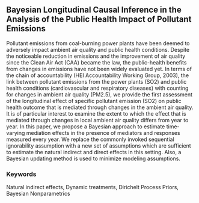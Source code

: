## Bayesian Longitudinal Causal Inference in the Analysis of the Public Health Impact of Pollutant Emissions

Pollutant emissions from coal-burning power plants have been deemed to adversely impact ambient air quality and public health conditions. Despite the noticeable reduction in emissions and the improvement of air quality since the Clean Air Act (CAA) became the law, the public-health benefits from changes in emissions have not been widely evaluated yet. In terms of the chain of accountability (HEI Accountability Working Group, 2003), the link between pollutant emissions from the power plants (SO2) and public health conditions (cardiovascular and respiratory diseases) with counting for changes in ambient air quality (PM2.5), we provide the first assessment of the longitudinal effect of specific pollutant emission (SO2) on public health outcome that is mediated through changes in the ambient air quality. It is of particular interest to examine the extent to which the effect that is mediated through changes in local ambient air quality differs from year to year. In this paper, we propose a Bayesian approach to estimate time-varying mediation effects in the presence of mediators and responses measured every year. We replace the commonly invoked sequential ignorability assumption with a new set of assumptions which are sufficient to estimate the natural indirect and direct effects in this setting. Also, a Bayesian updating method is used to minimize modeling assumptions.

### Keywords

Natural indirect effects, Dynamic treatments, Dirichelt Process Priors, Bayesian Nonparametrics
